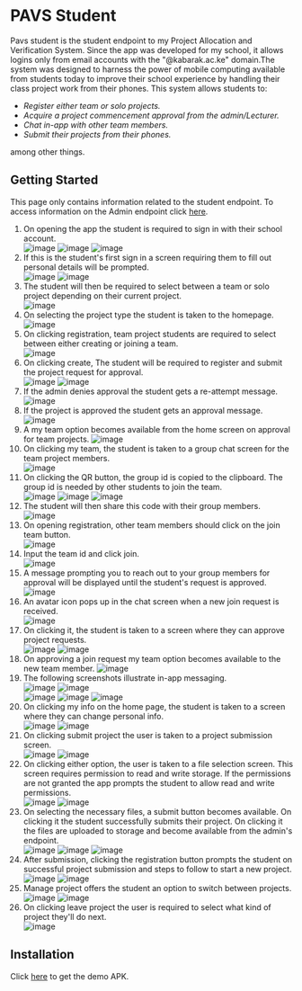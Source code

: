 # PAVS Student
Pavs student is the student endpoint to my Project Allocation and Verification System. Since the app was developed for my school, it allows logins only from email accounts with the "@kabarak.ac.ke" domain.The system was designed to harness the power of mobile computing available from students today to improve their school experience by handling their class project work from their phones. This system allows students to:

* _Register either team or solo projects._  
* _Acquire a project commencement approval from the admin/Lecturer._  
* _Chat in-app with other team members._  
* _Submit their projects from their phones._  

among other things.

## Getting Started
This page only contains information related to the student endpoint. To access information on the Admin endpoint click [here](https://github.com/Mugambi-Ian/Pavs-Admin).

1. On opening the app the student is required to sign in with their school account.  
![image](https://github.com/Mugambi-Ian/Pavs-Student/raw/master/ScreenShot/ssps01.jpg)
![image](https://github.com/Mugambi-Ian/Pavs-Student/raw/master/ScreenShot/ssps02.jpg)
![image](https://github.com/Mugambi-Ian/Pavs-Student/raw/master/ScreenShot/ssps03.jpg)
2. If this is the student's first sign in a screen requiring them to fill out personal details will be prompted.  
![image](https://github.com/Mugambi-Ian/Pavs-Student/raw/master/ScreenShot/ssps04.jpg)
![image](https://github.com/Mugambi-Ian/Pavs-Student/raw/master/ScreenShot/ssps05.jpg)
3. The student will then be required to select between a team or solo project depending on their current project.  
![image](https://github.com/Mugambi-Ian/Pavs-Student/raw/master/ScreenShot/ssps06.jpg)
4. On selecting the project type the student is taken to the homepage.  
![image](https://github.com/Mugambi-Ian/Pavs-Student/raw/master/ScreenShot/ssps07.jpg)
5. On clicking registration, team project students are required to select between either creating or joining a team.  
![image](https://github.com/Mugambi-Ian/Pavs-Student/raw/master/ScreenShot/ssps08.jpg)
6. On clicking create, The student will be required to register and submit the project request for approval.  
![image](https://github.com/Mugambi-Ian/Pavs-Student/raw/master/ScreenShot/ssps09.jpg)
![image](https://github.com/Mugambi-Ian/Pavs-Student/raw/master/ScreenShot/ssps10.jpg)
7. If the admin denies approval the student gets a re-attempt message.  
![image](https://github.com/Mugambi-Ian/Pavs-Student/raw/master/ScreenShot/ssps11.jpg)  
8. If the project is approved the student gets an approval message.  
![image](https://github.com/Mugambi-Ian/Pavs-Student/raw/master/ScreenShot/ssps12.jpg)
9. A my team option becomes available from the home screen on approval for team projects.
![image](https://github.com/Mugambi-Ian/Pavs-Student/raw/master/ScreenShot/ssps13.jpg)
10. On clicking my team, the student is taken to a group chat screen for the team project members.  
![image](https://github.com/Mugambi-Ian/Pavs-Student/raw/master/ScreenShot/ssps14.jpg)
11. On clicking the QR button, the group id is copied to the clipboard. The group id is needed by other students to join the team.  
![image](https://github.com/Mugambi-Ian/Pavs-Student/raw/master/ScreenShot/ssps16.jpg)
![image](https://github.com/Mugambi-Ian/Pavs-Student/raw/master/ScreenShot/ssps17.jpg)
![image](https://github.com/Mugambi-Ian/Pavs-Student/raw/master/ScreenShot/ssps18.jpg)  
12. The student will then share this code with their group members.  
![image](https://github.com/Mugambi-Ian/Pavs-Student/raw/master/ScreenShot/ssps19.jpg)  
13. On opening registration, other team members should click on the join team button.  
![image](https://github.com/Mugambi-Ian/Pavs-Student/raw/master/ScreenShot/ssps20.jpg)  
14. Input the team id and click join.  
![image](https://github.com/Mugambi-Ian/Pavs-Student/raw/master/ScreenShot/ssps21.jpg)  
15. A message prompting you to reach out to your group members for approval will be displayed until the student's request is approved.  
![image](https://github.com/Mugambi-Ian/Pavs-Student/raw/master/ScreenShot/ssps22.jpg)  
16. An avatar icon pops up in the chat screen when a new join request is received.  
![image](https://github.com/Mugambi-Ian/Pavs-Student/raw/master/ScreenShot/ssps23.jpg)  
17. On clicking it, the student is taken to a screen where they can approve project requests.  
![image](https://github.com/Mugambi-Ian/Pavs-Student/raw/master/ScreenShot/ssps24.jpg)
![image](https://github.com/Mugambi-Ian/Pavs-Student/raw/master/ScreenShot/ssps25.jpg)
18. On approving a join request my team option becomes available to the new team member.
![image](https://github.com/Mugambi-Ian/Pavs-Student/raw/master/ScreenShot/ssps27.jpg)  
19. The following screenshots illustrate in-app messaging.  
![image](https://github.com/Mugambi-Ian/Pavs-Student/raw/master/ScreenShot/ssps28.jpg)
![image](https://github.com/Mugambi-Ian/Pavs-Student/raw/master/ScreenShot/ssps29.jpg)  
![image](https://github.com/Mugambi-Ian/Pavs-Student/raw/master/ScreenShot/ssps32.jpg)
![image](https://github.com/Mugambi-Ian/Pavs-Student/raw/master/ScreenShot/ssps30.jpg)
![image](https://github.com/Mugambi-Ian/Pavs-Student/raw/master/ScreenShot/ssps31.jpg)  
20. On clicking my info on the home page, the student is taken to a screen where they can change personal info.  
![image](https://github.com/Mugambi-Ian/Pavs-Student/raw/master/ScreenShot/ssps39.jpg)
![image](https://github.com/Mugambi-Ian/Pavs-Student/raw/master/ScreenShot/ssps40.jpg)  
21. On clicking submit project the user is taken to a project submission screen.  
![image](https://github.com/Mugambi-Ian/Pavs-Student/raw/master/ScreenShot/ssps32.jpg)
![image](https://github.com/Mugambi-Ian/Pavs-Student/raw/master/ScreenShot/ssps33.jpg)
22. On clicking either option, the user is taken to a file selection screen. This screen requires permission to read and write storage. If the permissions are not granted the app prompts the student to allow read and write permissions.  
![image](https://github.com/Mugambi-Ian/Pavs-Student/raw/master/ScreenShot/ssps34.jpg)
![image](https://github.com/Mugambi-Ian/Pavs-Student/raw/master/ScreenShot/ssps35.jpg)  
23. On selecting the necessary files, a submit button becomes available. On clicking it the student successfully submits their project. On clicking it the files are uploaded to storage and become available from the admin's endpoint.  
![image](https://github.com/Mugambi-Ian/Pavs-Student/raw/master/ScreenShot/ssps35_0.jpg)
![image](https://github.com/Mugambi-Ian/Pavs-Student/raw/master/ScreenShot/ssps36.jpg)
![image](https://github.com/Mugambi-Ian/Pavs-Student/raw/master/ScreenShot/ssps37.jpg)  
25. After submission, clicking the registration button prompts the student on successful project submission and steps to follow to start a new project.  
![image](https://github.com/Mugambi-Ian/Pavs-Student/raw/master/ScreenShot/ssps37.jpg)
![image](https://github.com/Mugambi-Ian/Pavs-Student/raw/master/ScreenShot/ssps38.jpg)  
26. Manage project offers the student an option to switch between projects.  
![image](https://github.com/Mugambi-Ian/Pavs-Student/raw/master/ScreenShot/ssps41.jpg)
![image](https://github.com/Mugambi-Ian/Pavs-Student/raw/master/ScreenShot/ssps42.jpg)  
27. On clicking leave project the user is required to select what kind of project they'll do next.  
![image](https://github.com/Mugambi-Ian/Pavs-Student/raw/master/ScreenShot/ssps43.jpg)

## Installation
Click [here](https://drive.google.com/uc?export=view&id=1TECqnfCasNWVrZ-Pd-UxQKYnh-efRf-n) to get the demo APK.
